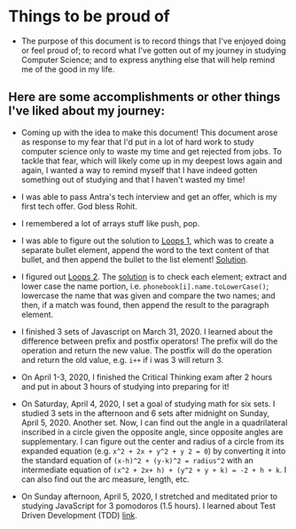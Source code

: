 # Things to be proud of

- The purpose of this document is to record things that I've enjoyed doing or feel proud of; to record what I've gotten out of my journey in studying Computer Science; and to express anything else that will help remind me of the good in my life.

## Here are some accomplishments or other things I've liked about my journey:

- Coming up with the idea to make this document! This document arose as response to my fear that I'd put in a lot of hard work to study computer science only to waste my time and get rejected from jobs. To tackle that fear, which will likely come up in my deepest lows again and again, I wanted a way to remind myself that I have indeed gotten something out of studying and that I haven't wasted my time!
- I was able to pass Antra's tech interview and get an offer, which is my first tech offer. God bless Rohit.
- I remembered a lot of arrays stuff like push, pop.
- I was able to figure out the solution to [Loops 1](https://developer.mozilla.org/en-US/docs/Learn/JavaScript/Building_blocks/Test_your_skills:_Loops), which was to create a separate bullet element, append the word to the text content of that bullet, and then append the bullet to the list element! [Solution](/home/richardtvu/the_odin_project/richardtvu.github.io/notes/top_notes/javascript-fundamentals/loops/skills-test/loops1.html).
- I figured out [Loops 2](https://developer.mozilla.org/en-US/docs/Learn/JavaScript/Building_blocks/Test_your_skills:_Loops). The [solution](/home/richardtvu/the_odin_project/richardtvu.github.io/notes/top_notes/javascript-fundamentals/loops/skills-test/loops2-download.html) is to check each element; extract and lower case the name portion, i.e. `phonebook[i].name.toLowerCase()`; lowercase the name that was given and compare the two names; and then, if a match was found, then append the result to the paragraph element.
- I finished 3 sets of Javascript on March 31, 2020\. I learned about the difference between prefix and postfix operators! The prefix will do the operation and return the new value. The postfix will do the operation and return the old value, e.g. `i++` if i was 3 will return 3.
- On April 1-3, 2020, I finished the Critical Thinking exam after 2 hours and put in about 3 hours of studying into preparing for it!

- On Saturday, April 4, 2020, I set a goal of studying math for six sets. I studied 3 sets in the afternoon and 6 sets after midnight on Sunday, April 5, 2020\. Another set. Now, I can find out the angle in a quadrilateral inscribed in a circle given the opposite angle, since opposite angles are supplementary. I can figure out the center and radius of a circle from its expanded equation (e.g. `x^2 + 2x + y^2 + y 2 = 0`) by converting it into the standard equation of `(x-h)^2 + (y-k)^2 = radius^2` with an intermediate equation of `(x^2 + 2x+ h) + (y^2 + y + k) = -2 + h + k`. I can also find out the arc measure, length, etc. 

- On Sunday afternoon, April 5, 2020, I stretched and meditated prior to studying JavaScript for 3 pomodoros (1.5 hours). I learned about Test Driven Development (TDD) [link](https://www.theodinproject.com/lessons/fundamentals-part-4). 